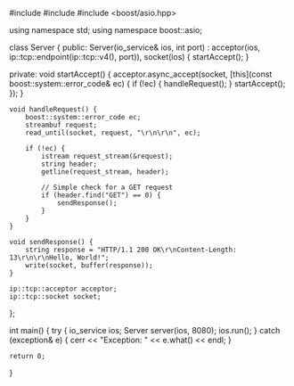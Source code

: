 #include <iostream>
#include <string>
#include <boost/asio.hpp>

using namespace std;
using namespace boost::asio;

class Server {
public:
    Server(io_service& ios, int port) : acceptor(ios, ip::tcp::endpoint(ip::tcp::v4(), port)),
                                         socket(ios) {
        startAccept();
    }

private:
    void startAccept() {
        acceptor.async_accept(socket, [this](const boost::system::error_code& ec) {
            if (!ec) {
                handleRequest();
            }
            startAccept();
        });
    }

    void handleRequest() {
        boost::system::error_code ec;
        streambuf request;
        read_until(socket, request, "\r\n\r\n", ec);

        if (!ec) {
            istream request_stream(&request);
            string header;
            getline(request_stream, header);

            // Simple check for a GET request
            if (header.find("GET") == 0) {
                sendResponse();
            }
        }
    }

    void sendResponse() {
        string response = "HTTP/1.1 200 OK\r\nContent-Length: 13\r\n\r\nHello, World!";
        write(socket, buffer(response));
    }

    ip::tcp::acceptor acceptor;
    ip::tcp::socket socket;
};

int main() {
    try {
        io_service ios;
        Server server(ios, 8080);
        ios.run();
    } catch (exception& e) {
        cerr << "Exception: " << e.what() << endl;
    }

    return 0;
}
